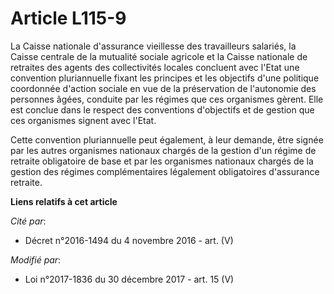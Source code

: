 # Article L115-9

La Caisse nationale d'assurance vieillesse des travailleurs salariés, la Caisse centrale de la mutualité sociale agricole et
la Caisse nationale de retraites des agents des collectivités locales concluent avec l'Etat une convention pluriannuelle
fixant les principes et les objectifs d'une politique coordonnée d'action sociale en vue de la préservation de l'autonomie
des personnes âgées, conduite par les régimes que ces organismes gèrent. Elle est conclue dans le respect des conventions
d'objectifs et de gestion que ces organismes signent avec l'Etat.

Cette convention pluriannuelle peut également, à leur demande, être signée par les autres organismes nationaux chargés de la
gestion d'un régime de retraite obligatoire de base et par les organismes nationaux chargés de la gestion des régimes
complémentaires légalement obligatoires d'assurance retraite.

**Liens relatifs à cet article**

_Cité par_:

  - Décret n°2016-1494 du 4 novembre 2016 - art. (V)

_Modifié par_:

  - Loi n°2017-1836 du 30 décembre 2017 - art. 15 (V)
